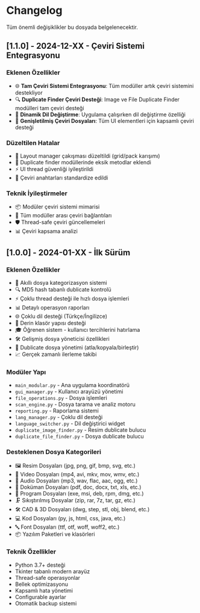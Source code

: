 # Changelog

Tüm önemli değişiklikler bu dosyada belgelenecektir.

## [1.1.0] - 2024-12-XX - Çeviri Sistemi Entegrasyonu

### Eklenen Özellikler
- 🌐 **Tam Çeviri Sistemi Entegrasyonu**: Tüm modüller artık çeviri sistemini destekliyor
- 🔍 **Duplicate Finder Çeviri Desteği**: Image ve File Duplicate Finder modülleri tam çeviri desteği
- 🔄 **Dinamik Dil Değiştirme**: Uygulama çalışırken dil değiştirme özelliği
- 📝 **Genişletilmiş Çeviri Dosyaları**: Tüm UI elementleri için kapsamlı çeviri desteği

### Düzeltilen Hatalar
- 🐛 Layout manager çakışması düzeltildi (grid/pack karışımı)
- 🔧 Duplicate finder modüllerinde eksik metodlar eklendi
- ⚡ UI thread güvenliği iyileştirildi
- 🎯 Çeviri anahtarları standardize edildi

### Teknik İyileştirmeler
- 📦 Modüler çeviri sistemi mimarisi
- 🔗 Tüm modüller arası çeviri bağlantıları
- 🛡️ Thread-safe çeviri güncellemeleri
- 📊 Çeviri kapsama analizi

## [1.0.0] - 2024-01-XX - İlk Sürüm

### Eklenen Özellikler
- 🧠 Akıllı dosya kategorizasyon sistemi
- 🔍 MD5 hash tabanlı dublicate kontrolü
- ⚡ Çoklu thread desteği ile hızlı dosya işlemleri
- 📊 Detaylı operasyon raporları
- 🌐 Çoklu dil desteği (Türkçe/İngilizce)
- 📁 Derin klasör yapısı desteği
- 🎓 Öğrenen sistem - kullanıcı tercihlerini hatırlama
- 🛠️ Gelişmiş dosya yöneticisi özellikleri
- 🔄 Dublicate dosya yönetimi (atla/kopyala/birleştir)
- 📈 Gerçek zamanlı ilerleme takibi

### Modüler Yapı
- `main_modular.py` - Ana uygulama koordinatörü
- `gui_manager.py` - Kullanıcı arayüzü yönetimi
- `file_operations.py` - Dosya işlemleri
- `scan_engine.py` - Dosya tarama ve analiz motoru
- `reporting.py` - Raporlama sistemi
- `lang_manager.py` - Çoklu dil desteği
- `language_switcher.py` - Dil değiştirici widget
- `duplicate_image_finder.py` - Resim dublicate bulucu
- `duplicate_file_finder.py` - Dosya dublicate bulucu

### Desteklenen Dosya Kategorileri
- 🖼️ Resim Dosyaları (jpg, png, gif, bmp, svg, etc.)
- 🎥 Video Dosyaları (mp4, avi, mkv, mov, wmv, etc.)
- 🎵 Audio Dosyaları (mp3, wav, flac, aac, ogg, etc.)
- 📄 Doküman Dosyaları (pdf, doc, docx, txt, xls, etc.)
- 💾 Program Dosyaları (exe, msi, deb, rpm, dmg, etc.)
- 🗜️ Sıkıştırılmış Dosyalar (zip, rar, 7z, tar, gz, etc.)
- 🛠️ CAD & 3D Dosyaları (dwg, step, stl, obj, blend, etc.)
- 💻 Kod Dosyaları (py, js, html, css, java, etc.)
- 🔤 Font Dosyaları (ttf, otf, woff, woff2, etc.)
- 📦 Yazılım Paketleri ve klasörleri

### Teknik Özellikler
- Python 3.7+ desteği
- Tkinter tabanlı modern arayüz
- Thread-safe operasyonlar
- Bellek optimizasyonu
- Kapsamlı hata yönetimi
- Configurable ayarlar
- Otomatik backup sistemi 